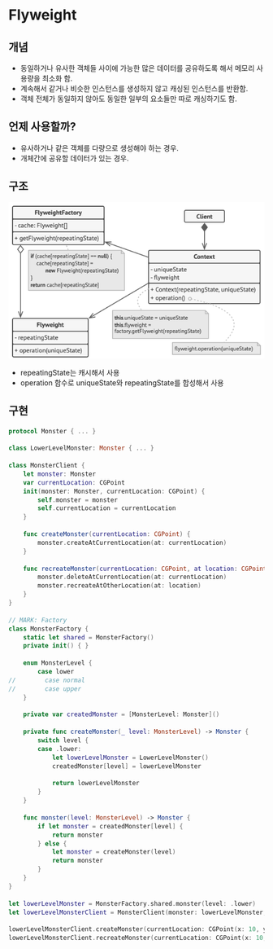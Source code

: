 # Flyweight

## 개념

- 동일하거나 유사한 객체들 사이에 가능한 많은 데이터를 공유하도록 해서 메모리 사용량을 최소화 함.
- 계속해서 같거나 비슷한 인스턴스를 생성하지 않고 캐싱된 인스턴스를 반환함.
- 객체 전체가 동일하지 않아도 동일한 일부의 요소들만 따로 캐싱하기도 함.

## 언제 사용할까?

- 유사하거나 같은 객체를 다량으로 생성해야 하는 경우.
- 개체간에 공유할 데이터가 있는 경우.

## 구조

![Untitled](Images/flyweight_1.png)

- repeatingState는 캐시해서 사용
- operation 함수로 uniqueState와 repeatingState를 합성해서 사용

## 구현

```swift
protocol Monster { ... }

class LowerLevelMonster: Monster { ... }

class MonsterClient {
    let monster: Monster
    var currentLocation: CGPoint
    init(monster: Monster, currentLocation: CGPoint) {
        self.monster = monster
        self.currentLocation = currentLocation
    }

    func createMonster(currentLocation: CGPoint) {
        monster.createAtCurrentLocation(at: currentLocation)
    }

    func recreateMonster(currentLocation: CGPoint, at location: CGPoint) {
        monster.deleteAtCurrentLocation(at: currentLocation)
        monster.recreateAtOtherLocation(at: location)
    }
}

// MARK: Factory
class MonsterFactory {
    static let shared = MonsterFactory()
    private init() { }

    enum MonsterLevel {
        case lower
//        case normal
//        case upper
    }

    private var createdMonster = [MonsterLevel: Monster]()

    private func createMonster(_ level: MonsterLevel) -> Monster {
        switch level {
        case .lower:
            let lowerLevelMonster = LowerLevelMonster()
            createdMonster[level] = lowerLevelMonster

            return lowerLevelMonster
        }
    }

    func monster(level: MonsterLevel) -> Monster {
        if let monster = createdMonster[level] {
            return monster
        } else {
            let monster = createMonster(level)
            return monster
        }
    }
}

let lowerLevelMonster = MonsterFactory.shared.monster(level: .lower)
let lowerLevelMonsterClient = MonsterClient(monster: lowerLevelMonster, currentLocation: CGPoint(x: 10, y: 20))

lowerLevelMonsterClient.createMonster(currentLocation: CGPoint(x: 10, y: 20))
lowerLevelMonsterClient.recreateMonster(currentLocation: CGPoint(x: 10, y: 20), at: CGPoint(x: 100, y: 110))
```
